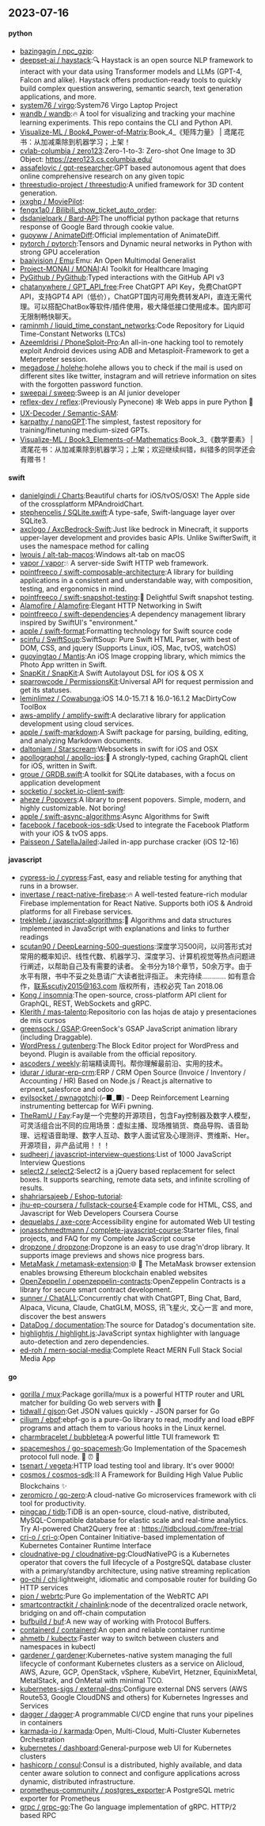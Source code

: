 ## 2023-07-16

#### python
* [bazingagin / npc_gzip](https://github.com/bazingagin/npc_gzip):
* [deepset-ai / haystack](https://github.com/deepset-ai/haystack):🔍
Haystack is an open source NLP framework to interact with your data using Transformer models and LLMs (GPT-4, Falcon and alike). Haystack offers production-ready tools to quickly build complex question answering, semantic search, text generation applications, and more.
* [system76 / virgo](https://github.com/system76/virgo):System76 Virgo Laptop Project
* [wandb / wandb](https://github.com/wandb/wandb):🔥
A tool for visualizing and tracking your machine learning experiments. This repo contains the CLI and Python API.
* [Visualize-ML / Book4_Power-of-Matrix](https://github.com/Visualize-ML/Book4_Power-of-Matrix):Book_4_《矩阵力量》 | 鸢尾花书：从加减乘除到机器学习；上架！
* [cvlab-columbia / zero123](https://github.com/cvlab-columbia/zero123):Zero-1-to-3: Zero-shot One Image to 3D Object: https://zero123.cs.columbia.edu/
* [assafelovic / gpt-researcher](https://github.com/assafelovic/gpt-researcher):GPT based autonomous agent that does online comprehensive research on any given topic
* [threestudio-project / threestudio](https://github.com/threestudio-project/threestudio):A unified framework for 3D content generation.
* [jxxghp / MoviePilot](https://github.com/jxxghp/MoviePilot):
* [fengx1a0 / Bilibili_show_ticket_auto_order](https://github.com/fengx1a0/Bilibili_show_ticket_auto_order):
* [dsdanielpark / Bard-API](https://github.com/dsdanielpark/Bard-API):The unofficial python package that returns response of Google Bard through cookie value.
* [guoyww / AnimateDiff](https://github.com/guoyww/AnimateDiff):Official implementation of AnimateDiff.
* [pytorch / pytorch](https://github.com/pytorch/pytorch):Tensors and Dynamic neural networks in Python with strong GPU acceleration
* [baaivision / Emu](https://github.com/baaivision/Emu):Emu: An Open Multimodal Generalist
* [Project-MONAI / MONAI](https://github.com/Project-MONAI/MONAI):AI Toolkit for Healthcare Imaging
* [PyGithub / PyGithub](https://github.com/PyGithub/PyGithub):Typed interactions with the GitHub API v3
* [chatanywhere / GPT_API_free](https://github.com/chatanywhere/GPT_API_free):Free ChatGPT API Key，免费ChatGPT API，支持GPT4 API（低价），ChatGPT国内可用免费转发API，直连无需代理。可以搭配ChatBox等软件/插件使用，极大降低接口使用成本。国内即可无限制畅快聊天。
* [raminmh / liquid_time_constant_networks](https://github.com/raminmh/liquid_time_constant_networks):Code Repository for Liquid Time-Constant Networks (LTCs)
* [AzeemIdrisi / PhoneSploit-Pro](https://github.com/AzeemIdrisi/PhoneSploit-Pro):An all-in-one hacking tool to remotely exploit Android devices using ADB and Metasploit-Framework to get a Meterpreter session.
* [megadose / holehe](https://github.com/megadose/holehe):holehe allows you to check if the mail is used on different sites like twitter, instagram and will retrieve information on sites with the forgotten password function.
* [sweepai / sweep](https://github.com/sweepai/sweep):Sweep is an AI junior developer
* [reflex-dev / reflex](https://github.com/reflex-dev/reflex):(Previously Pynecone)
🕸
Web apps in pure Python
🐍
* [UX-Decoder / Semantic-SAM](https://github.com/UX-Decoder/Semantic-SAM):
* [karpathy / nanoGPT](https://github.com/karpathy/nanoGPT):The simplest, fastest repository for training/finetuning medium-sized GPTs.
* [Visualize-ML / Book3_Elements-of-Mathematics](https://github.com/Visualize-ML/Book3_Elements-of-Mathematics):Book_3_《数学要素》 | 鸢尾花书：从加减乘除到机器学习；上架；欢迎继续纠错，纠错多的同学还会有赠书！

#### swift
* [danielgindi / Charts](https://github.com/danielgindi/Charts):Beautiful charts for iOS/tvOS/OSX! The Apple side of the crossplatform MPAndroidChart.
* [stephencelis / SQLite.swift](https://github.com/stephencelis/SQLite.swift):A type-safe, Swift-language layer over SQLite3.
* [axclogo / AxcBedrock-Swift](https://github.com/axclogo/AxcBedrock-Swift):Just like bedrock in Minecraft, it supports upper-layer development and provides basic APIs. Unlike SwifterSwift, it uses the namespace method for calling
* [lwouis / alt-tab-macos](https://github.com/lwouis/alt-tab-macos):Windows alt-tab on macOS
* [vapor / vapor](https://github.com/vapor/vapor):💧
A server-side Swift HTTP web framework.
* [pointfreeco / swift-composable-architecture](https://github.com/pointfreeco/swift-composable-architecture):A library for building applications in a consistent and understandable way, with composition, testing, and ergonomics in mind.
* [pointfreeco / swift-snapshot-testing](https://github.com/pointfreeco/swift-snapshot-testing):📸
Delightful Swift snapshot testing.
* [Alamofire / Alamofire](https://github.com/Alamofire/Alamofire):Elegant HTTP Networking in Swift
* [pointfreeco / swift-dependencies](https://github.com/pointfreeco/swift-dependencies):A dependency management library inspired by SwiftUI's "environment."
* [apple / swift-format](https://github.com/apple/swift-format):Formatting technology for Swift source code
* [scinfu / SwiftSoup](https://github.com/scinfu/SwiftSoup):SwiftSoup: Pure Swift HTML Parser, with best of DOM, CSS, and jquery (Supports Linux, iOS, Mac, tvOS, watchOS)
* [guoyingtao / Mantis](https://github.com/guoyingtao/Mantis):An iOS Image cropping library, which mimics the Photo App written in Swift.
* [SnapKit / SnapKit](https://github.com/SnapKit/SnapKit):A Swift Autolayout DSL for iOS & OS X
* [sparrowcode / PermissionsKit](https://github.com/sparrowcode/PermissionsKit):Universal API for request permission and get its statuses.
* [leminlimez / Cowabunga](https://github.com/leminlimez/Cowabunga):iOS 14.0-15.7.1 & 16.0-16.1.2 MacDirtyCow ToolBox
* [aws-amplify / amplify-swift](https://github.com/aws-amplify/amplify-swift):A declarative library for application development using cloud services.
* [apple / swift-markdown](https://github.com/apple/swift-markdown):A Swift package for parsing, building, editing, and analyzing Markdown documents.
* [daltoniam / Starscream](https://github.com/daltoniam/Starscream):Websockets in swift for iOS and OSX
* [apollographql / apollo-ios](https://github.com/apollographql/apollo-ios):📱
A strongly-typed, caching GraphQL client for iOS, written in Swift.
* [groue / GRDB.swift](https://github.com/groue/GRDB.swift):A toolkit for SQLite databases, with a focus on application development
* [socketio / socket.io-client-swift](https://github.com/socketio/socket.io-client-swift):
* [aheze / Popovers](https://github.com/aheze/Popovers):A library to present popovers. Simple, modern, and highly customizable. Not boring!
* [apple / swift-async-algorithms](https://github.com/apple/swift-async-algorithms):Async Algorithms for Swift
* [facebook / facebook-ios-sdk](https://github.com/facebook/facebook-ios-sdk):Used to integrate the Facebook Platform with your iOS & tvOS apps.
* [Paisseon / SatellaJailed](https://github.com/Paisseon/SatellaJailed):Jailed in-app purchase cracker (iOS 12-16)

#### javascript
* [cypress-io / cypress](https://github.com/cypress-io/cypress):Fast, easy and reliable testing for anything that runs in a browser.
* [invertase / react-native-firebase](https://github.com/invertase/react-native-firebase):🔥
A well-tested feature-rich modular Firebase implementation for React Native. Supports both iOS & Android platforms for all Firebase services.
* [trekhleb / javascript-algorithms](https://github.com/trekhleb/javascript-algorithms):📝
Algorithms and data structures implemented in JavaScript with explanations and links to further readings
* [scutan90 / DeepLearning-500-questions](https://github.com/scutan90/DeepLearning-500-questions):深度学习500问，以问答形式对常用的概率知识、线性代数、机器学习、深度学习、计算机视觉等热点问题进行阐述，以帮助自己及有需要的读者。 全书分为18个章节，50余万字。由于水平有限，书中不妥之处恳请广大读者批评指正。 未完待续............ 如有意合作，联系scutjy2015@163.com 版权所有，违权必究 Tan 2018.06
* [Kong / insomnia](https://github.com/Kong/insomnia):The open-source, cross-platform API client for GraphQL, REST, WebSockets and gRPC.
* [Klerith / mas-talento](https://github.com/Klerith/mas-talento):Repositorio con las hojas de atajo y presentaciones de mis cursos
* [greensock / GSAP](https://github.com/greensock/GSAP):GreenSock's GSAP JavaScript animation library (including Draggable).
* [WordPress / gutenberg](https://github.com/WordPress/gutenberg):The Block Editor project for WordPress and beyond. Plugin is available from the official repository.
* [ascoders / weekly](https://github.com/ascoders/weekly):前端精读周刊。帮你理解最前沿、实用的技术。
* [idurar / idurar-erp-crm](https://github.com/idurar/idurar-erp-crm):ERP / CRM Open Source (Invoice / Inventory / Accounting / HR) Based on Node.js / React.js alternative to erpnext,salesforce and odoo
* [evilsocket / pwnagotchi](https://github.com/evilsocket/pwnagotchi):(⌐■_■) - Deep Reinforcement Learning instrumenting bettercap for WiFi pwning.
* [TheRamU / Fay](https://github.com/TheRamU/Fay):Fay是一个完整的开源项目，包含Fay控制器及数字人模型，可灵活组合出不同的应用场景：虚拟主播、现场推销货、商品导购、语音助理、远程语音助理、数字人互动、数字人面试官及心理测评、贾维斯、Her。 开源项目，非产品试用！！！
* [sudheerj / javascript-interview-questions](https://github.com/sudheerj/javascript-interview-questions):List of 1000 JavaScript Interview Questions
* [select2 / select2](https://github.com/select2/select2):Select2 is a jQuery based replacement for select boxes. It supports searching, remote data sets, and infinite scrolling of results.
* [shahriarsajeeb / Eshop-tutorial](https://github.com/shahriarsajeeb/Eshop-tutorial):
* [jhu-ep-coursera / fullstack-course4](https://github.com/jhu-ep-coursera/fullstack-course4):Example code for HTML, CSS, and Javascript for Web Developers Coursera Course
* [dequelabs / axe-core](https://github.com/dequelabs/axe-core):Accessibility engine for automated Web UI testing
* [jonasschmedtmann / complete-javascript-course](https://github.com/jonasschmedtmann/complete-javascript-course):Starter files, final projects, and FAQ for my Complete JavaScript course
* [dropzone / dropzone](https://github.com/dropzone/dropzone):Dropzone is an easy to use drag'n'drop library. It supports image previews and shows nice progress bars.
* [MetaMask / metamask-extension](https://github.com/MetaMask/metamask-extension):🌐
🔌
The MetaMask browser extension enables browsing Ethereum blockchain enabled websites
* [OpenZeppelin / openzeppelin-contracts](https://github.com/OpenZeppelin/openzeppelin-contracts):OpenZeppelin Contracts is a library for secure smart contract development.
* [sunner / ChatALL](https://github.com/sunner/ChatALL):Concurrently chat with ChatGPT, Bing Chat, Bard, Alpaca, Vicuna, Claude, ChatGLM, MOSS, 讯飞星火, 文心一言 and more, discover the best answers
* [DataDog / documentation](https://github.com/DataDog/documentation):The source for Datadog's documentation site.
* [highlightjs / highlight.js](https://github.com/highlightjs/highlight.js):JavaScript syntax highlighter with language auto-detection and zero dependencies.
* [ed-roh / mern-social-media](https://github.com/ed-roh/mern-social-media):Complete React MERN Full Stack Social Media App

#### go
* [gorilla / mux](https://github.com/gorilla/mux):Package gorilla/mux is a powerful HTTP router and URL matcher for building Go web servers with
🦍
* [tidwall / gjson](https://github.com/tidwall/gjson):Get JSON values quickly - JSON parser for Go
* [cilium / ebpf](https://github.com/cilium/ebpf):ebpf-go is a pure-Go library to read, modify and load eBPF programs and attach them to various hooks in the Linux kernel.
* [charmbracelet / bubbletea](https://github.com/charmbracelet/bubbletea):A powerful little TUI framework
🏗
* [spacemeshos / go-spacemesh](https://github.com/spacemeshos/go-spacemesh):Go Implementation of the Spacemesh protocol full node.
💾
⏰
💪
* [tsenart / vegeta](https://github.com/tsenart/vegeta):HTTP load testing tool and library. It's over 9000!
* [cosmos / cosmos-sdk](https://github.com/cosmos/cosmos-sdk):⛓️
A Framework for Building High Value Public Blockchains
✨
* [zeromicro / go-zero](https://github.com/zeromicro/go-zero):A cloud-native Go microservices framework with cli tool for productivity.
* [pingcap / tidb](https://github.com/pingcap/tidb):TiDB is an open-source, cloud-native, distributed, MySQL-Compatible database for elastic scale and real-time analytics. Try AI-powered Chat2Query free at : https://tidbcloud.com/free-trial
* [cri-o / cri-o](https://github.com/cri-o/cri-o):Open Container Initiative-based implementation of Kubernetes Container Runtime Interface
* [cloudnative-pg / cloudnative-pg](https://github.com/cloudnative-pg/cloudnative-pg):CloudNativePG is a Kubernetes operator that covers the full lifecycle of a PostgreSQL database cluster with a primary/standby architecture, using native streaming replication
* [go-chi / chi](https://github.com/go-chi/chi):lightweight, idiomatic and composable router for building Go HTTP services
* [pion / webrtc](https://github.com/pion/webrtc):Pure Go implementation of the WebRTC API
* [smartcontractkit / chainlink](https://github.com/smartcontractkit/chainlink):node of the decentralized oracle network, bridging on and off-chain computation
* [bufbuild / buf](https://github.com/bufbuild/buf):A new way of working with Protocol Buffers.
* [containerd / containerd](https://github.com/containerd/containerd):An open and reliable container runtime
* [ahmetb / kubectx](https://github.com/ahmetb/kubectx):Faster way to switch between clusters and namespaces in kubectl
* [gardener / gardener](https://github.com/gardener/gardener):Kubernetes-native system managing the full lifecycle of conformant Kubernetes clusters as a service on Alicloud, AWS, Azure, GCP, OpenStack, vSphere, KubeVirt, Hetzner, EquinixMetal, MetalStack, and OnMetal with minimal TCO.
* [kubernetes-sigs / external-dns](https://github.com/kubernetes-sigs/external-dns):Configure external DNS servers (AWS Route53, Google CloudDNS and others) for Kubernetes Ingresses and Services
* [dagger / dagger](https://github.com/dagger/dagger):A programmable CI/CD engine that runs your pipelines in containers
* [karmada-io / karmada](https://github.com/karmada-io/karmada):Open, Multi-Cloud, Multi-Cluster Kubernetes Orchestration
* [kubernetes / dashboard](https://github.com/kubernetes/dashboard):General-purpose web UI for Kubernetes clusters
* [hashicorp / consul](https://github.com/hashicorp/consul):Consul is a distributed, highly available, and data center aware solution to connect and configure applications across dynamic, distributed infrastructure.
* [prometheus-community / postgres_exporter](https://github.com/prometheus-community/postgres_exporter):A PostgreSQL metric exporter for Prometheus
* [grpc / grpc-go](https://github.com/grpc/grpc-go):The Go language implementation of gRPC. HTTP/2 based RPC

